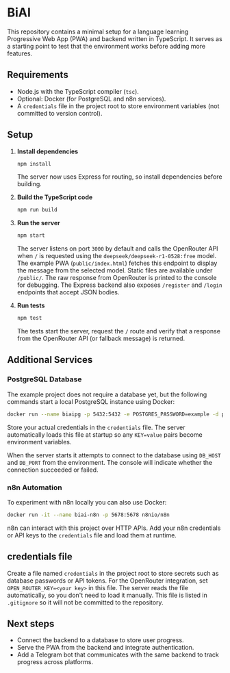 # BiAI

This repository contains a minimal setup for a language learning Progressive Web App (PWA) and backend written in TypeScript. It serves as a starting point to test that the environment works before adding more features.

## Requirements

- Node.js with the TypeScript compiler (`tsc`).
- Optional: Docker (for PostgreSQL and n8n services).
- A `credentials` file in the project root to store environment variables (not committed to version control).

## Setup

1. **Install dependencies**

    ```bash
    npm install
    ```

    The server now uses Express for routing, so install dependencies before building.

2. **Build the TypeScript code**

   ```bash
   npm run build
   ```

3. **Run the server**

   ```bash
   npm start
   ```

   The server listens on port `3000` by default and calls the OpenRouter API when `/` is requested using the `deepseek/deepseek-r1-0528:free` model. The example PWA (`public/index.html`) fetches this endpoint to display the message from the selected model. Static files are available under `/public/`.
   The raw response from OpenRouter is printed to the console for debugging. The Express backend also exposes `/register` and `/login` endpoints that accept JSON bodies.

4. **Run tests**

   ```bash
   npm test
   ```

   The tests start the server, request the `/` route and verify that a response from the OpenRouter API (or fallback message) is returned.

## Additional Services

### PostgreSQL Database

The example project does not require a database yet, but the following commands start a local PostgreSQL instance using Docker:

```bash
docker run --name biaipg -p 5432:5432 -e POSTGRES_PASSWORD=example -d postgres
```

Store your actual credentials in the `credentials` file. The server automatically loads this file at startup so any `KEY=value` pairs become environment variables.

When the server starts it attempts to connect to the database using `DB_HOST` and `DB_PORT` from the environment. The console will indicate whether the connection succeeded or failed.

### n8n Automation

To experiment with n8n locally you can also use Docker:

```bash
docker run -it --name biai-n8n -p 5678:5678 n8nio/n8n
```

n8n can interact with this project over HTTP APIs. Add your n8n credentials or API keys to the `credentials` file and load them at runtime.

## credentials file

Create a file named `credentials` in the project root to store secrets such as database passwords or API tokens. For the OpenRouter integration, set `OPEN_ROUTER_KEY=<your key>` in this file. The server reads the file automatically, so you don't need to load it manually. This file is listed in `.gitignore` so it will not be committed to the repository.

## Next steps

- Connect the backend to a database to store user progress.
- Serve the PWA from the backend and integrate authentication.
- Add a Telegram bot that communicates with the same backend to track progress across platforms.
